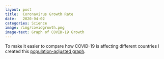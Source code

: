 ```yaml
---
layout: post
title:  Coronavirus Growth Rate
date:   2020-04-02
categories: Science
image: /img/covidgrowth.png
image-text: Graph of COVID-19 Growth
---
```


To make it easier to compare how COVID-19 is affecting different countries
I created this [population-adjusted graph][1].


[1]: /covidgrowth